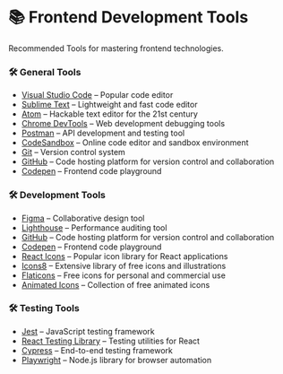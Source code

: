 # 📚 Frontend Development Tools

Recommended Tools for mastering frontend technologies.


### **🛠️ General Tools**
- [Visual Studio Code](https://code.visualstudio.com/) – Popular code editor
- [Sublime Text](https://www.sublimetext.com/) – Lightweight and fast code editor
- [Atom](https://atom.io/) – Hackable text editor for the 21st century
- [Chrome DevTools](https://developer.chrome.com/docs/devtools/) – Web development debugging tools
- [Postman](https://www.postman.com/) – API development and testing tool
- [CodeSandbox](https://codesandbox.io/) – Online code editor and sandbox environment
- [Git](https://git-scm.com/) – Version control system
- [GitHub](https://github.com/) – Code hosting platform for version control and collaboration
- [Codepen](https://codepen.io/) – Frontend code playground


### **🛠️ Development Tools**
- [Figma](https://www.figma.com/) – Collaborative design tool
- [Lighthouse](https://developers.google.com/web/tools/lighthouse) – Performance auditing tool
- [GitHub](https://github.com/) – Code hosting platform for version control and collaboration
- [Codepen](https://codepen.io/) – Frontend code playground
- [React Icons](https://react-icons.github.io/react-icons/) – Popular icon library for React applications
- [Icons8](https://icons8.com/) – Extensive library of free icons and illustrations
- [Flaticons](https://www.flaticon.com/) – Free icons for personal and commercial use
- [Animated Icons](https://animatedicons.co/) – Collection of free animated icons



### **🛠️ Testing Tools**
- [Jest](https://jestjs.io/) – JavaScript testing framework
- [React Testing Library](https://testing-library.com/docs/react-testing-library/intro/) – Testing utilities for React
- [Cypress](https://www.cypress.io/) – End-to-end testing framework
- [Playwright](https://playwright.dev/) – Node.js library for browser automation
